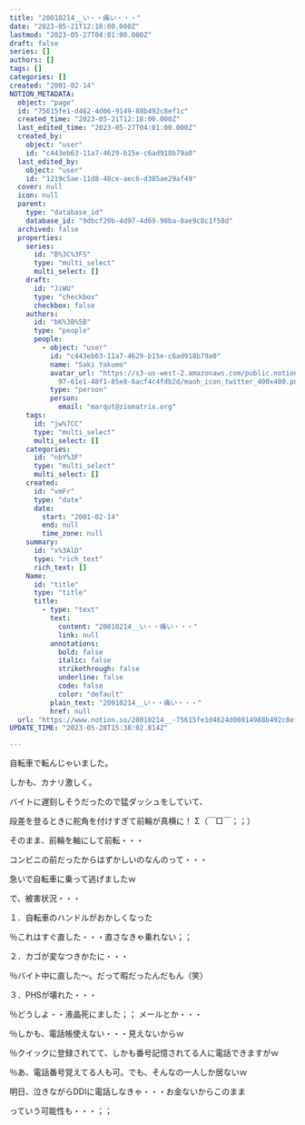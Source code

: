 ```yaml
---
title: "20010214__い・・痛い・・・"
date: "2023-05-21T12:18:00.000Z"
lastmod: "2023-05-27T04:01:00.000Z"
draft: false
series: []
authors: []
tags: []
categories: []
created: "2001-02-14"
NOTION_METADATA:
  object: "page"
  id: "75615fe1-d462-4d06-9149-88b492c8ef1c"
  created_time: "2023-05-21T12:18:00.000Z"
  last_edited_time: "2023-05-27T04:01:00.000Z"
  created_by:
    object: "user"
    id: "c443eb63-11a7-4629-b15e-c6ad918b79a0"
  last_edited_by:
    object: "user"
    id: "1219c5ae-11d8-48ce-aec6-d385ae29af49"
  cover: null
  icon: null
  parent:
    type: "database_id"
    database_id: "9dbcf20b-4d97-4d69-98ba-8ae9c8c1f58d"
  archived: false
  properties:
    series:
      id: "B%3C%3FS"
      type: "multi_select"
      multi_select: []
    draft:
      id: "JiWU"
      type: "checkbox"
      checkbox: false
    authors:
      id: "bK%3B%5B"
      type: "people"
      people:
        - object: "user"
          id: "c443eb63-11a7-4629-b15e-c6ad918b79a0"
          name: "Saki Yakumo"
          avatar_url: "https://s3-us-west-2.amazonaws.com/public.notion-static.com/3ad1c4\
            97-61e1-48f1-85e8-6acf4c4fdb2d/maoh_icon_twitter_400x400.png"
          type: "person"
          person:
            email: "marqut@ziomatrix.org"
    tags:
      id: "jw%7CC"
      type: "multi_select"
      multi_select: []
    categories:
      id: "nbY%3F"
      type: "multi_select"
      multi_select: []
    created:
      id: "vmFr"
      type: "date"
      date:
        start: "2001-02-14"
        end: null
        time_zone: null
    summary:
      id: "x%3AlD"
      type: "rich_text"
      rich_text: []
    Name:
      id: "title"
      type: "title"
      title:
        - type: "text"
          text:
            content: "20010214__い・・痛い・・・"
            link: null
          annotations:
            bold: false
            italic: false
            strikethrough: false
            underline: false
            code: false
            color: "default"
          plain_text: "20010214__い・・痛い・・・"
          href: null
  url: "https://www.notion.so/20010214__-75615fe1d4624d06914988b492c8ef1c"
UPDATE_TIME: "2023-05-28T15:38:02.814Z"

---
```

<link rel="stylesheet" href="https://cdn.jsdelivr.net/npm/katex@0.16.2/dist/katex.min.css" integrity="sha384-bYdxxUwYipFNohQlHt0bjN/LCpueqWz13HufFEV1SUatKs1cm4L6fFgCi1jT643X" crossorigin="anonymous">


自転車で転んじゃいました。


しかも、カナリ激しく。


バイトに遅刻しそうだったので猛ダッシュをしていて、


段差を登るときに舵角を付けすぎて前輪が真横に！ Σ（￣□￣；；）


そのまま、前輪を軸にして前転・・・


コンビニの前だったからはずかしいのなんのって・・・


急いで自転車に乗って逃げましたｗ


で、被害状況・・・


１．自転車のハンドルがおかしくなった


％これはすぐ直した・・・直さなきゃ乗れない；；


２．カゴが変なつきかたに・・・


％バイト中に直した～。だって暇だったんだもん（笑）


３．PHSが壊れた・・・


％どうしよ・・液晶死にました；； メールとか・・・


％しかも、電話帳使えない・・・見えないからｗ


％クイックに登録されてて、しかも番号記憶されてる人に電話できますがｗ


％あ、電話番号覚えてる人も可。でも、そんなの一人しか居ないｗ


明日、泣きながらDDIに電話しなきゃ・・・お金ないからこのまま


っていう可能性も・・・；；

